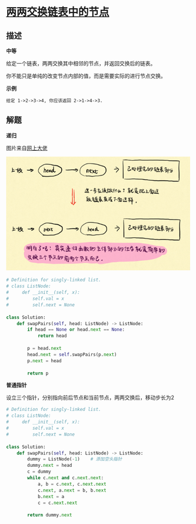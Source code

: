 # [两两交换链表中的节点](https://leetcode-cn.com/problems/swap-nodes-in-pairs/)

## 描述  
**中等**  

给定一个链表，两两交换其中相邻的节点，并返回交换后的链表。

你不能只是单纯的改变节点内部的值，而是需要实际的进行节点交换。

**示例**  

    给定 1->2->3->4, 你应该返回 2->1->4->3.

## 解题  

**递归**     

图片来自[网上大佬](https://lyl0724.github.io/2020/01/25/1/)

<div align="left"><img src="img/24.png" width = 500" /></div>

```python
# Definition for singly-linked list.
# class ListNode:
#     def __init__(self, x):
#         self.val = x
#         self.next = None

class Solution:
    def swapPairs(self, head: ListNode) -> ListNode:
        if head == None or head.next == None:
            return head
        
        p = head.next
        head.next = self.swapPairs(p.next)
        p.next = head

        return p
```
**普通指针**  

设立三个指针，分别指向前后节点和当前节点，两两交换后，移动步长为2

```python
# Definition for singly-linked list.
# class ListNode:
#     def __init__(self, x):
#         self.val = x
#         self.next = None

class Solution:
    def swapPairs(self, head: ListNode) -> ListNode:
        dummy = ListNode(-1)    # 添加空头指针
        dummy.next = head
        c = dummy
        while c.next and c.next.next:
            a, b = c.next, c.next.next
            c.next, a.next = b, b.next
            b.next = a
            c = c.next.next
        
        return dummy.next
```